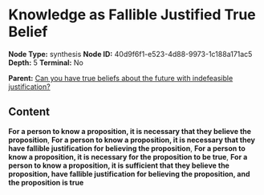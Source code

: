 # Knowledge as Fallible Justified True Belief

**Node Type:** synthesis
**Node ID:** 40d9f6f1-e523-4d88-9973-1c188a171ac5
**Depth:** 5
**Terminal:** No

**Parent:** [Can you have true beliefs about the future with indefeasible justification?](can-you-have-true-beliefs-about-the-future-with-indefeasible-justification-antithesis-2162a41e-8dbc-48af-9c80-37057c85c3ae.md)

## Content

**For a person to know a proposition, it is necessary that they believe the proposition**, **For a person to know a proposition, it is necessary that they have fallible justification for believing the proposition**, **For a person to know a proposition, it is necessary for the proposition to be true**, **For a person to know a proposition, it is sufficient that they believe the proposition, have fallible justification for believing the proposition, and the proposition is true**
